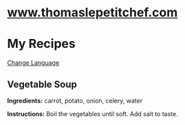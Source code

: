 # www.thomaslepetitchef.com                        <!DOCTYPE html>
<html lang="en">
<head>
  <meta charset="UTF-8">
  <title>Recipes - Thomas Le Petit Chef</title>
  <link rel="stylesheet" href="style.css">
</head>
<body>
  <h1>My Recipes</h1>
  <nav>
    <a href="index.html">Change Language</a>
  </nav>
  <section>
    <h2>Vegetable Soup</h2>
    <p><strong>Ingredients:</strong> carrot, potato, onion, celery, water</p>
    <p><strong>Instructions:</strong> Boil the vegetables until soft. Add salt to taste.</p>
  </section>
  <!-- Add more recipes here -->
</body>
</html>
